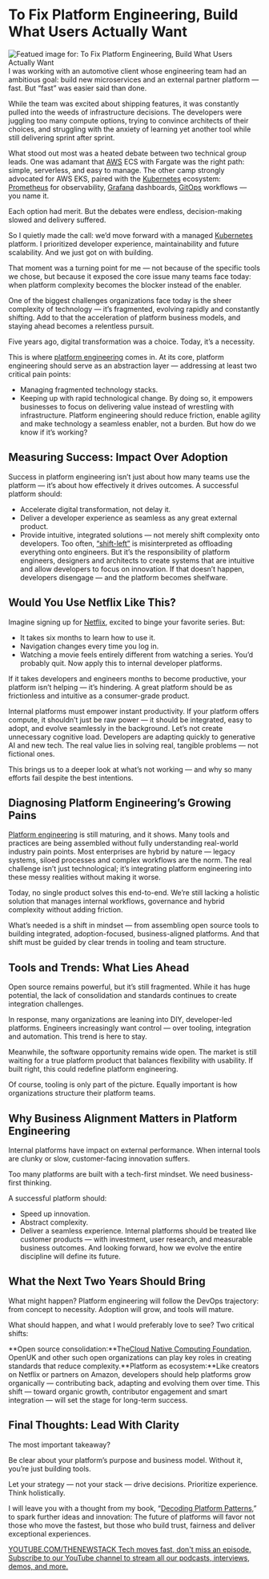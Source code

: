 # To Fix Platform Engineering, Build What Users Actually Want
![Featued image for: To Fix Platform Engineering, Build What Users Actually Want](https://cdn.thenewstack.io/media/2025/05/2ddadfb4-platform-engineering-decisions-2-1024x683.png)
I was working with an automotive client whose engineering team had an ambitious goal: build new microservices and an external partner platform — fast. But “fast” was easier said than done.

While the team was excited about shipping features, it was constantly pulled into the weeds of infrastructure decisions. The developers were juggling too many compute options, trying to convince architects of their choices, and struggling with the anxiety of learning yet another tool while still delivering sprint after sprint.

What stood out most was a heated debate between two technical group leads. One was adamant that [AWS](https://aws.amazon.com/?utm_content=inline+mention) ECS with Fargate was the right path: simple, serverless, and easy to manage. The other camp strongly advocated for AWS EKS, paired with the [Kubernetes](https://roadmap.sh/kubernetes) ecosystem: [Prometheus](https://thenewstack.io/creating-a-path-for-prometheus-success/) for observability, [Grafana](https://thenewstack.io/can-grafana-adaptive-metrics-help-slash-observability-costs/) dashboards, [GitOps](https://thenewstack.io/4-core-principles-of-gitops/) workflows — you name it.

Each option had merit. But the debates were endless, decision-making slowed and delivery suffered.

So I quietly made the call: we’d move forward with a managed [Kubernetes](https://thenewstack.io/kubernetes-v1-33-advances-in-ai-security-and-the-enterprise/) platform. I prioritized developer experience, maintainability and future scalability. And we just got on with building.

That moment was a turning point for me — not because of the specific tools we chose, but because it exposed the core issue many teams face today: when platform complexity becomes the blocker instead of the enabler.

One of the biggest challenges organizations face today is the sheer complexity of technology — it’s fragmented, evolving rapidly and constantly shifting. Add to that the acceleration of platform business models, and staying ahead becomes a relentless pursuit.

Five years ago, digital transformation was a choice. Today, it’s a necessity.

This is where [platform engineering](https://thenewstack.io/platform-engineering/) comes in. At its core, platform engineering should serve as an abstraction layer — addressing at least two critical pain points:

- Managing fragmented technology stacks.
- Keeping up with rapid technological change.
By doing so, it empowers businesses to focus on delivering value instead of wrestling with infrastructure. Platform engineering should reduce friction, enable agility and make technology a seamless enabler, not a burden. But how do we know if it’s working?

## Measuring Success: Impact Over Adoption
Success in platform engineering isn’t just about how many teams use the platform — it’s about how effectively it drives outcomes. A successful platform should:

- Accelerate digital transformation, not delay it.
- Deliver a developer experience as seamless as any great external product.
- Provide intuitive, integrated solutions — not merely shift complexity onto developers.
Too often, [“shift-left”](https://thenewstack.io/the-limits-of-shift-left-whats-next-for-developer-security/) is misinterpreted as offloading everything onto engineers. But it’s the responsibility of platform engineers, designers and architects to create systems that are intuitive and allow developers to focus on innovation. If that doesn’t happen, developers disengage — and the platform becomes shelfware.

## Would You Use Netflix Like This?
Imagine signing up for [Netflix](https://thenewstack.io/developer-productivity-engineering-at-netflix/), excited to binge your favorite series. But:

- It takes six months to learn how to use it.
- Navigation changes every time you log in.
- Watching a movie feels entirely different from watching a series.
You’d probably quit. Now apply this to internal developer platforms.

If it takes developers and engineers months to become productive, your platform isn’t helping — it’s hindering. A great platform should be as frictionless and intuitive as a consumer-grade product.

Internal platforms must empower instant productivity. If your platform offers compute, it shouldn’t just be raw power — it should be integrated, easy to adopt, and evolve seamlessly in the background. Let’s not create unnecessary cognitive load. Developers are adapting quickly to generative AI and new tech. The real value lies in solving real, tangible problems — not fictional ones.

This brings us to a deeper look at what’s not working — and why so many efforts fail despite the best intentions.

## Diagnosing Platform Engineering’s Growing Pains
[Platform engineering](https://thenewstack.io/ebooks/platform-engineering/platform-engineering-what-you-need-to-know-now/) is still maturing, and it shows. Many tools and practices are being assembled without fully understanding real-world industry pain points.
Most enterprises are hybrid by nature — legacy systems, siloed processes and complex workflows are the norm. The real challenge isn’t just technological; it’s integrating platform engineering into these messy realities without making it worse.

Today, no single product solves this end-to-end. We’re still lacking a holistic solution that manages internal workflows, governance and hybrid complexity without adding friction.

What’s needed is a shift in mindset — from assembling open source tools to building integrated, adoption-focused, business-aligned platforms. And that shift must be guided by clear trends in tooling and team structure.

## Tools and Trends: What Lies Ahead
Open source remains powerful, but it’s still fragmented. While it has huge potential, the lack of consolidation and standards continues to create integration challenges.

In response, many organizations are leaning into DIY, developer-led platforms. Engineers increasingly want control — over tooling, integration and automation. This trend is here to stay.

Meanwhile, the software opportunity remains wide open. The market is still waiting for a true platform product that balances flexibility with usability. If built right, this could redefine platform engineering.

Of course, tooling is only part of the picture. Equally important is how organizations structure their platform teams.

## Why Business Alignment Matters in Platform Engineering
Internal platforms have impact on external performance. When internal tools are clunky or slow, customer-facing innovation suffers.

Too many platforms are built with a tech-first mindset. We need business-first thinking.

A successful platform should:

- Speed up innovation.
- Abstract complexity.
- Deliver a seamless experience.
Internal platforms should be treated like customer products — with investment, user research, and measurable business outcomes. And looking forward, how we evolve the entire discipline will define its future.

## What the Next Two Years Should Bring
What might happen? Platform engineering will follow the DevOps trajectory: from concept to necessity. Adoption will grow, and tools will mature.

What should happen, and what I would preferably love to see? Two critical shifts:

**Open source consolidation:**The[Cloud Native Computing Foundation](https://cncf.io/?utm_content=inline+mention), OpenUK and other such open organizations can play key roles in creating standards that reduce complexity.**Platform as ecosystem:**Like creators on Netflix or partners on Amazon, developers should help platforms grow organically — contributing back, adapting and evolving them over time.
This shift — toward organic growth, contributor engagement and smart integration — will set the stage for long-term success.

## Final Thoughts: Lead With Clarity
The most important takeaway?

Be clear about your platform’s purpose and business model. Without it, you’re just building tools.

Let your strategy — not your stack — drive decisions. Prioritize experience. Think holistically.

I will leave you with a thought from my book, “[Decoding Platform Patterns](https://mybook.to/shwetavohra),” to spark further ideas and innovation: The future of platforms will favor not those who move the fastest, but those who build trust, fairness and deliver exceptional experiences.

[
YOUTUBE.COM/THENEWSTACK
Tech moves fast, don't miss an episode. Subscribe to our YouTube
channel to stream all our podcasts, interviews, demos, and more.
](https://youtube.com/thenewstack?sub_confirmation=1)